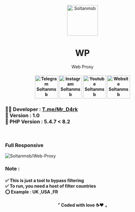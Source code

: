 
<div align="center">
  <img src="https://github.com/Soltanmsb/Checker-Tokens/assets/103173374/bd20d5b0-9686-4da1-8b9a-390e5bda3808" alt="Soltanmsb" width="100"  />
  <h1>WP</h1>
  <p>Web Proxy</p>
  <h4>
    <a href="https://t.me/Mr_D4rk"><img src="https://github.com/Soltanmsb/Checker-Tokens/assets/103173374/f551c93e-0763-4255-8f7f-6a66f2f901d4" alt="Telegram Soltanmsb" width="75" height="auto"></a>
    <a href="https://www.instagram.com/Soltanmsb/"><img src="https://github.com/Soltanmsb/Checker-Tokens/assets/103173374/e5870d3e-3ed8-48da-aaf3-5500dc43638e" alt="Instagram Soltanmsb" width="75" height="auto"></a>
    <a href="https://www.youtube.com/c/Soltanmsb"><img src="https://github.com/Soltanmsb/Checker-Tokens/assets/103173374/457aa25e-ef3d-45b9-97cf-318b68aa8803" alt="Youtube Soltanmsb" width="75" height="auto"></a>
    <a href="https://Soltanmsb.xyz/"><img src="https://github.com/Soltanmsb/Checker-Tokens/assets/103173374/474cd52b-b744-4326-87a5-4ac8bf83781d" alt="Website Soltanmsb" width="75" height="auto"></a>
  </h4>
</div>
<h3>&#128104;&#8205;&#128187; Developer : <a href='https://t.me/Mr_D4rk'>T.me/Mr_D4rk</a><br>💠 Version : 1.0<br>💠 PHP Version : 5.4.7 < 8.2</h3><br>
<h3>Full Responsive</h3>
<img src="https://github.com/Soltanmsb/Web-Proxy/assets/103173374/5cdfde1f-721d-40ce-b810-aed5000cd397" alt="Soltanmsb/Web-Proxy">

<h3><b>Note :</b></h3><h4>✅ This is just a tool to bypass filtering<br>✅ To run, you need a host of filter countries<br>⭕ Example : UK ,USA ,FR</h4>

<h4 align="center">⌜ Coded with love ☕❤ ⌟</h4>
